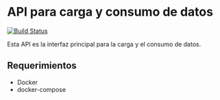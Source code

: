 # API para carga y consumo de datos

[![Build Status](https://travis-ci.org/QuitoAbierto/api-datos.svg?branch=master)](https://travis-ci.org/QuitoAbierto/api-datos)

Esta API es la interfaz principal para la carga y el consumo de datos.

## Requerimientos

- Docker
- docker-compose
